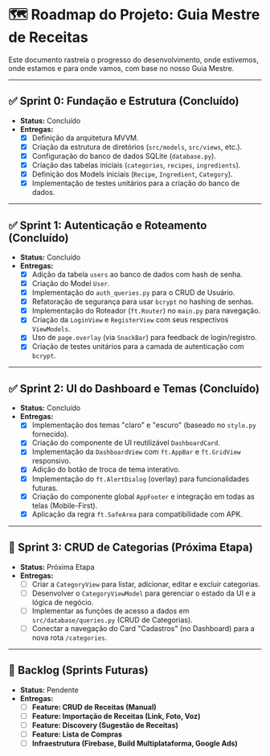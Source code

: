 # 🗺️ Roadmap do Projeto: Guia Mestre de Receitas

Este documento rastreia o progresso do desenvolvimento, onde estivemos, onde estamos e para onde vamos, com base no nosso Guia Mestre.

---

## ✅ Sprint 0: Fundação e Estrutura (Concluído)

* **Status:** Concluído
* **Entregas:**
    * [X] Definição da arquitetura MVVM.
    * [X] Criação da estrutura de diretórios (`src/models`, `src/views`, etc.).
    * [X] Configuração do banco de dados SQLite (`database.py`).
    * [X] Criação das tabelas iniciais (`categories`, `recipes`, `ingredients`).
    * [X] Definição dos Models iniciais (`Recipe`, `Ingredient`, `Category`).
    * [X] Implementação de testes unitários para a criação do banco de dados.

---

## ✅ Sprint 1: Autenticação e Roteamento (Concluído)

* **Status:** Concluído
* **Entregas:**
    * [X] Adição da tabela `users` ao banco de dados com hash de senha.
    * [X] Criação do Model `User`.
    * [X] Implementação do `auth_queries.py` para o CRUD de Usuário.
    * [X] Refatoração de segurança para usar `bcrypt` no hashing de senhas.
    * [X] Implementação do Roteador (`ft.Router`) no `main.py` para navegação.
    * [X] Criação da `LoginView` e `RegisterView` com seus respectivos `ViewModels`.
    * [X] Uso de `page.overlay` (via `SnackBar`) para feedback de login/registro.
    * [X] Criação de testes unitários para a camada de autenticação com `bcrypt`.

---

## ✅ Sprint 2: UI do Dashboard e Temas (Concluído)

* **Status:** Concluído
* **Entregas:**
    * [X] Implementação dos temas "claro" e "escuro" (baseado no `style.py` fornecido).
    * [X] Criação do componente de UI reutilizável `DashboardCard`.
    * [X] Implementação da `DashboardView` com `ft.AppBar` e `ft.GridView` responsivo.
    * [X] Adição do botão de troca de tema interativo.
    * [X] Implementação do `ft.AlertDialog` (overlay) para funcionalidades futuras.
    * [X] Criação do componente global `AppFooter` e integração em todas as telas (Mobile-First).
    * [X] Aplicação da regra `ft.SafeArea` para compatibilidade com APK.

---

## 🎯 Sprint 3: CRUD de Categorias (Próxima Etapa)

* **Status:** Próxima Etapa
* **Entregas:**
    * [ ] Criar a `CategoryView` para listar, adicionar, editar e excluir categorias.
    * [ ] Desenvolver o `CategoryViewModel` para gerenciar o estado da UI e a lógica de negócio.
    * [ ] Implementar as funções de acesso a dados em `src/database/queries.py` (CRUD de Categorias).
    * [ ] Conectar a navegação do Card "Cadastros" (no Dashboard) para a nova rota `/categories`.

---

## 📓 Backlog (Sprints Futuras)

* **Status:** Pendente
* **Entregas:**
    * [ ] **Feature: CRUD de Receitas (Manual)**
    * [ ] **Feature: Importação de Receitas (Link, Foto, Voz)**
    * [ ] **Feature: Discovery (Sugestão de Receitas)**
    * [ ] **Feature: Lista de Compras**
    * [ ] **Infraestrutura (Firebase, Build Multiplataforma, Google Ads)**